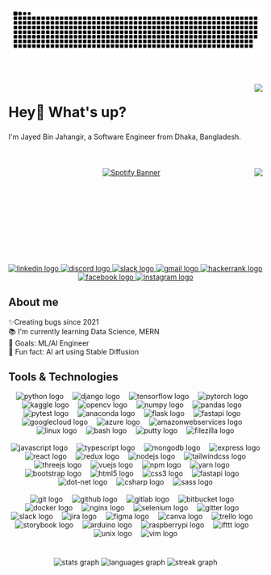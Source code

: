<img src="https://raw.githubusercontent.com/jayeeed/jayeeed/output/snake.svg" alt="Snake animation" />

###

<br clear="both">

<img align="right" src="https://visitor-badge.laobi.icu/badge?page_id=jayeeed.jayeeed&" />

###

<h1 align="left">Hey👋 What's up?</h1>

###

<p align="left">I'm Jayed Bin Jahangir, a Software Engineer from Dhaka, Bangladesh.</p>

###

&nbsp;<div align="center">
  <a href="https://open.spotify.com/user/jayed990" target="_blank">
    <img src="https://xy3d-chi.vercel.app/api/spotify?background_color=0d1117&border_color=ffffff" height="160" alt="Spotify Banner"/>
  </a>
  <img align="right" height="190" src="https://media1.giphy.com/media/kSxi9DiWH4Q8q1Kbql/giphy.gif?cid=ecf05e4731846q4em2psrnydirtzw9njnh2kp2abnq7f48me&ep=v1_stickers_search&rid=giphy.gif&ct=s" />
</div>



###

<br clear="both">

<div align="center">
  <a href="https://www.linkedin.com/in/xayed/" target="_blank" rel="noopener noreferrer">
    <img src="https://raw.githubusercontent.com/maurodesouza/profile-readme-generator/master/src/assets/icons/social/linkedin/default.svg" width="60" height="40" alt="linkedin logo"/>
  </a>
  <a href="https://discord.gg/dYj8tQq3yw" target="_blank">
    <img src="https://raw.githubusercontent.com/maurodesouza/profile-readme-generator/master/src/assets/icons/social/discord/default.svg" width="60" height="40" alt="discord logo"  />
  </a>
  <a href="https://join.slack.com/t/jayedgroup/shared_invite/zt-27wddakb5-Jy1OiVXaClSBh1iazRrzIQ" target="_blank">
    <img src="https://raw.githubusercontent.com/maurodesouza/profile-readme-generator/master/src/assets/icons/social/slack/default.svg" width="40" height="40" alt="slack logo"  />
  </a>
  <a href="mailto:jayedbinjahangir@gmail.com" target="_blank">
    <img src="https://raw.githubusercontent.com/maurodesouza/profile-readme-generator/master/src/assets/icons/social/gmail/default.svg" width="60" height="40" alt="gmail logo"  />
  </a>
  <a href="https://www.hackerrank.com/profile/jayedbinjahangir" target="_blank">
    <img src="https://raw.githubusercontent.com/maurodesouza/profile-readme-generator/master/src/assets/icons/social/hackerrank/default.svg" width="60" height="40" alt="hackerrank logo"  />
  </a>
  <a href="https://www.facebook.com/jayed.shibli/" target="_blank">
    <img src="https://raw.githubusercontent.com/maurodesouza/profile-readme-generator/master/src/assets/icons/social/facebook/default.svg" width="60" height="40" alt="facebook logo"  />
  </a>
  <a href="https://www.instagram.com/xaayed/" target="_blank">
    <img src="https://raw.githubusercontent.com/maurodesouza/profile-readme-generator/master/src/assets/icons/social/instagram/default.svg" width="60" height="40" alt="instagram logo" />
  </a>
</div>

###

<h2 align="left">About me</h2>

<p align="left">✨Creating bugs since 2021<br>📚 I'm currently learning Data Science, MERN<br>🎯 Goals: ML/AI Engineer<br>🎲 Fun fact: AI art using Stable Diffusion</p>

###

<h2 align="left">Tools & Technologies</h2>

<div align="center">
  <img src="https://cdn.jsdelivr.net/gh/devicons/devicon/icons/python/python-original.svg" height="26" alt="python logo"  />
  <img width="10" />
  <img src="https://cdn.jsdelivr.net/gh/devicons/devicon/icons/django/django-plain.svg" height="26" alt="django logo"  />
  <img width="10" />
  <img src="https://cdn.jsdelivr.net/gh/devicons/devicon/icons/tensorflow/tensorflow-original.svg" height="26" alt="tensorflow logo"  />
  <img width="10" />
  <img src="https://cdn.jsdelivr.net/gh/devicons/devicon/icons/pytorch/pytorch-original.svg" height="26" alt="pytorch logo"  />
  <img width="10" />
  <img src="https://cdn.jsdelivr.net/gh/devicons/devicon/icons/kaggle/kaggle-original.svg" height="26" alt="kaggle logo"  />
  <img width="10" />
  <img src="https://cdn.jsdelivr.net/gh/devicons/devicon/icons/opencv/opencv-original.svg" height="26" alt="opencv logo"  />
  <img width="10" />
  <img src="https://cdn.jsdelivr.net/gh/devicons/devicon/icons/numpy/numpy-original.svg" height="26" alt="numpy logo"  />
  <img width="10" />
  <img src="https://cdn.jsdelivr.net/gh/devicons/devicon/icons/pandas/pandas-original.svg" height="26" alt="pandas logo"  />
  <img width="10" />
  <img src="https://cdn.jsdelivr.net/gh/devicons/devicon/icons/pytest/pytest-original.svg" height="26" alt="pytest logo"  />
  <img width="10" />
  <img src="https://cdn.jsdelivr.net/gh/devicons/devicon/icons/anaconda/anaconda-original.svg" height="26" alt="anaconda logo"  />
  <img width="10" />
  <img src="https://cdn.jsdelivr.net/gh/devicons/devicon/icons/flask/flask-original.svg" height="26" alt="flask logo"  />
  <img width="10" />
  <img src="https://cdn.jsdelivr.net/gh/devicons/devicon/icons/fastapi/fastapi-original.svg" height="26" alt="fastapi logo"  />
  <img width="10" />
  <img src="https://cdn.jsdelivr.net/gh/devicons/devicon/icons/googlecloud/googlecloud-original.svg" height="26" alt="googlecloud logo"  />
  <img width="10" />
  <img src="https://cdn.jsdelivr.net/gh/devicons/devicon/icons/azure/azure-original.svg" height="26" alt="azure logo"  />
  <img width="10" />
  <img src="https://cdn.jsdelivr.net/gh/devicons/devicon/icons/amazonwebservices/amazonwebservices-original.svg" height="26" alt="amazonwebservices logo"  />
  <img width="10" />
  <img src="https://cdn.jsdelivr.net/gh/devicons/devicon/icons/linux/linux-original.svg" height="26" alt="linux logo"  />
  <img width="10" />
  <img src="https://cdn.jsdelivr.net/gh/devicons/devicon/icons/bash/bash-original.svg" height="26" alt="bash logo"  />
  <img width="10" />
  <img src="https://cdn.jsdelivr.net/gh/devicons/devicon/icons/putty/putty-original.svg" height="26" alt="putty logo"  />
  <img width="10" />
  <img src="https://cdn.jsdelivr.net/gh/devicons/devicon/icons/filezilla/filezilla-plain.svg" height="26" alt="filezilla logo"  />

  <br clear="both">
  <br clear="both">
  
  <img src="https://cdn.jsdelivr.net/gh/devicons/devicon/icons/javascript/javascript-original.svg" height="26" alt="javascript logo"  />
  <img width="10" />
  <img src="https://cdn.jsdelivr.net/gh/devicons/devicon/icons/typescript/typescript-original.svg" height="26" alt="typescript logo"  />
  <img width="10" />
  <img src="https://cdn.jsdelivr.net/gh/devicons/devicon/icons/mongodb/mongodb-original.svg" height="26" alt="mongodb logo"  />
  <img width="10" />
  <img src="https://cdn.jsdelivr.net/gh/devicons/devicon/icons/express/express-original.svg" height="26" alt="express logo"  />
  <img width="10" />
  <img src="https://cdn.jsdelivr.net/gh/devicons/devicon/icons/react/react-original.svg" height="26" alt="react logo"  />
  <img width="10" />
  <img src="https://cdn.jsdelivr.net/gh/devicons/devicon/icons/redux/redux-original.svg" height="26" alt="redux logo"  />
  <img width="10" />
  <img src="https://cdn.jsdelivr.net/gh/devicons/devicon/icons/nodejs/nodejs-original.svg" height="26" alt="nodejs logo"  />
  <img width="10" />
  <img src="https://cdn.jsdelivr.net/gh/devicons/devicon/icons/tailwindcss/tailwindcss-plain.svg" height="26" alt="tailwindcss logo"  />
  <img width="10" />
  <img src="https://cdn.jsdelivr.net/gh/devicons/devicon/icons/threejs/threejs-original.svg" height="26" alt="threejs logo"  />
  <img width="10" />
  <img src="https://cdn.jsdelivr.net/gh/devicons/devicon/icons/vuejs/vuejs-original.svg" height="26" alt="vuejs logo"  />
  <img width="10" />
  <img src="https://cdn.jsdelivr.net/gh/devicons/devicon/icons/npm/npm-original-wordmark.svg" height="26" alt="npm logo"  />
  <img width="10" />
  <img src="https://cdn.jsdelivr.net/gh/devicons/devicon/icons/yarn/yarn-original.svg" height="26" alt="yarn logo"  />
  <img width="10" />
  <img src="https://cdn.jsdelivr.net/gh/devicons/devicon/icons/bootstrap/bootstrap-original.svg" height="26" alt="bootstrap logo"  />
  <img width="10" />
  <img src="https://cdn.jsdelivr.net/gh/devicons/devicon/icons/html5/html5-original.svg" height="26" alt="html5 logo"  />
  <img width="10" />
  <img src="https://cdn.jsdelivr.net/gh/devicons/devicon/icons/css3/css3-original.svg" height="26" alt="css3 logo"  />
  <img width="10" />
  <img src="https://cdn.jsdelivr.net/gh/devicons/devicon/icons/fastapi/fastapi-original.svg" height="26" alt="fastapi logo"  />
  <img width="10" />
  <img src="https://cdn.jsdelivr.net/gh/devicons/devicon/icons/dot-net/dot-net-original.svg" height="26" alt="dot-net logo"  />
  <img width="10" />
  <img src="https://cdn.jsdelivr.net/gh/devicons/devicon/icons/csharp/csharp-original.svg" height="26" alt="csharp logo"  />
  <img width="10" />
  <img src="https://cdn.jsdelivr.net/gh/devicons/devicon/icons/sass/sass-original.svg" height="26" alt="sass logo"  />

  <br clear="both">
  <br clear="both">
  
  <img src="https://cdn.jsdelivr.net/gh/devicons/devicon/icons/git/git-original.svg" height="26" alt="git logo"  />
  <img width="10" />
  <img src="https://cdn.jsdelivr.net/gh/devicons/devicon/icons/github/github-original.svg" height="26" alt="github logo"  />
  <img width="10" />
  <img src="https://cdn.jsdelivr.net/gh/devicons/devicon/icons/gitlab/gitlab-original.svg" height="26" alt="gitlab logo"  />
  <img width="10" />
  <img src="https://cdn.jsdelivr.net/gh/devicons/devicon/icons/bitbucket/bitbucket-original.svg" height="26" alt="bitbucket logo"  />
  <img width="10" />
  <img src="https://cdn.jsdelivr.net/gh/devicons/devicon/icons/docker/docker-original.svg" height="26" alt="docker logo"  />
  <img width="10" />
  <img src="https://cdn.jsdelivr.net/gh/devicons/devicon/icons/nginx/nginx-original.svg" height="26" alt="nginx logo"  />
  <img width="10" />
  <img src="https://cdn.jsdelivr.net/gh/devicons/devicon/icons/selenium/selenium-original.svg" height="26" alt="selenium logo"  />
  <img width="10" />
  <img src="https://cdn.jsdelivr.net/gh/devicons/devicon/icons/gitter/gitter-plain.svg" height="26" alt="gitter logo"  />
  <img width="10" />
  <img src="https://cdn.jsdelivr.net/gh/devicons/devicon/icons/slack/slack-original.svg" height="26" alt="slack logo"  />
  <img width="10" />
  <img src="https://cdn.jsdelivr.net/gh/devicons/devicon/icons/jira/jira-original.svg" height="26" alt="jira logo"  />
  <img width="10" />
  <img src="https://cdn.jsdelivr.net/gh/devicons/devicon/icons/figma/figma-original.svg" height="26" alt="figma logo"  />
  <img width="10" />
  <img src="https://cdn.jsdelivr.net/gh/devicons/devicon/icons/canva/canva-original.svg" height="26" alt="canva logo"  />
  <img width="10" />
  <img src="https://cdn.jsdelivr.net/gh/devicons/devicon/icons/trello/trello-plain.svg" height="26" alt="trello logo"  />
  <img width="10" />
  <img src="https://cdn.jsdelivr.net/gh/devicons/devicon/icons/storybook/storybook-original.svg" height="26" alt="storybook logo"  />
  <img width="10" />
  <img src="https://cdn.jsdelivr.net/gh/devicons/devicon/icons/arduino/arduino-original.svg" height="26" alt="arduino logo"  />
  <img width="10" />
  <img src="https://cdn.jsdelivr.net/gh/devicons/devicon/icons/raspberrypi/raspberrypi-original.svg" height="26" alt="raspberrypi logo"  />
  <img width="10" />
  <img src="https://cdn.jsdelivr.net/gh/devicons/devicon/icons/ifttt/ifttt-original.svg" height="26" alt="ifttt logo"  />
  <img width="10" />
  <img src="https://cdn.jsdelivr.net/gh/devicons/devicon/icons/unix/unix-original.svg" height="26" alt="unix logo"  />
  <img width="10" />
  <img src="https://cdn.jsdelivr.net/gh/devicons/devicon/icons/vim/vim-original.svg" height="26" alt="vim logo"  />
</div>

###

<br clear="both">

<div align="center">
  <img src="https://github-readme-stats.vercel.app/api?username=jayeeed&hide_title=false&hide_rank=false&show_icons=true&include_all_commits=true&count_private=true&disable_animations=false&theme=dracula&locale=en&hide_border=false&order=1&custom_title=Stats" height="150" alt="stats graph"  />
  <img src="https://github-readme-stats.vercel.app/api/top-langs?username=jayeeed&locale=en&hide_title=false&layout=compact&card_width=320&langs_count=5&theme=dracula&hide_border=false&order=2&custom_title=Languages" height="150" alt="languages graph"  />
  <img src="https://streak-stats.demolab.com?user=jayeeed&locale=en&mode=weekly&theme=dracula&hide_border=false&border_radius=5&order=3" height="150" alt="streak graph"  />
</div>

###
